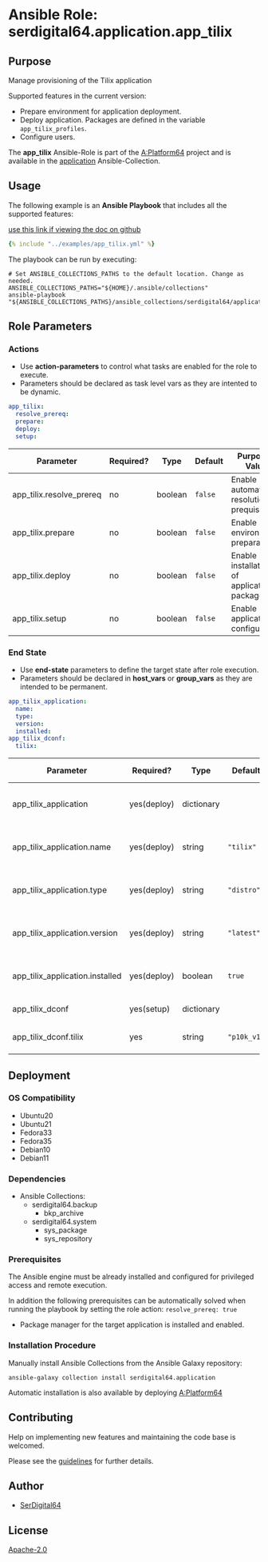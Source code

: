 # Ansible Role: serdigital64.application.app_tilix

## Purpose

Manage provisioning of the Tilix application

Supported features in the current version:

- Prepare environment for application deployment.
- Deploy application. Packages are defined in the variable `app_tilix_profiles`.
- Configure users.

The **app_tilix** Ansible-Role is part of the [A:Platform64](https://github.com/aplatform64/aplatform64) project and is available in the [application](https://aplatform64.readthedocs.io/en/latest/collections/application) Ansible-Collection.

## Usage

The following example is an **Ansible Playbook** that includes all the supported features:

[use this link if viewing the doc on github](https://github.com/aplatform64/application/blob/main/playbooks/app_tilix.yml)

```yaml
{% include "../examples/app_tilix.yml" %}
```

The playbook can be run by executing:

```shell
# Set ANSIBLE_COLLECTIONS_PATHS to the default location. Change as needed.
ANSIBLE_COLLECTIONS_PATHS="${HOME}/.ansible/collections"
ansible-playbook "${ANSIBLE_COLLECTIONS_PATHS}/ansible_collections/serdigital64/application/playbooks/app_tilix.yml"
```

## Role Parameters

### Actions

- Use **action-parameters** to control what tasks are enabled for the role to execute.
- Parameters should be declared as task level vars as they are intented to be dynamic.

```yaml
app_tilix:
  resolve_prereq:
  prepare:
  deploy:
  setup:
```

| Parameter                | Required? | Type    | Default | Purpose / Value                             |
| ------------------------ | --------- | ------- | ------- | ------------------------------------------- |
| app_tilix.resolve_prereq | no        | boolean | `false` | Enable automatic resolution of prequisites  |
| app_tilix.prepare        | no        | boolean | `false` | Enable environment preparation              |
| app_tilix.deploy         | no        | boolean | `false` | Enable installation of application packages |
| app_tilix.setup          | no        | boolean | `false` | Enable application configuration            |

### End State

- Use **end-state** parameters to define the target state after role execution.
- Parameters should be declared in **host_vars** or **group_vars** as they are intended to be permanent.

```yaml
app_tilix_application:
  name:
  type:
  version:
  installed:
app_tilix_dconf:
  tilix:
```

| Parameter                       | Required?   | Type       | Default     | Purpose / Value                    |
| ------------------------------- | ----------- | ---------- | ----------- | ---------------------------------- |
| app_tilix_application           | yes(deploy) | dictionary |             | Set application package end state  |
| app_tilix_application.name      | yes(deploy) | string     | `"tilix"`   | Select application package name    |
| app_tilix_application.type      | yes(deploy) | string     | `"distro"`  | Select application package type    |
| app_tilix_application.version   | yes(deploy) | string     | `"latest"`  | Select application package version |
| app_tilix_application.installed | yes(deploy) | boolean    | `true`      | Set application package end state  |
| app_tilix_dconf                 | yes(setup)  | dictionary |             | Define user options                |
| app_tilix_dconf.tilix           | yes         | string     | `"p10k_v1"` | Desktop configuration set          |

## Deployment

### OS Compatibility

- Ubuntu20
- Ubuntu21
- Fedora33
- Fedora35
- Debian10
- Debian11

### Dependencies

- Ansible Collections:
  - serdigital64.backup
    - bkp_archive
  - serdigital64.system
    - sys_package
    - sys_repository

### Prerequisites

The Ansible engine must be already installed and configured for privileged access and remote execution.

In addition the following prerequisites can be automatically solved when running the playbook by setting the role action: `resolve_prereq: true`

- Package manager for the target application is installed and enabled.

### Installation Procedure

Manually install Ansible Collections from the Ansible Galaxy repository:

```shell
ansible-galaxy collection install serdigital64.application
```

Automatic installation is also available by deploying [A:Platform64](https://aplatform64.readthedocs.io/en/latest/#deployment)

## Contributing

Help on implementing new features and maintaining the code base is welcomed.

Please see the [guidelines](https://aplatform64.readthedocs.io/en/latest/CONTRIBUTING.md) for further details.

## Author

- [SerDigital64](https://serdigital64.github.io/)

## License

[Apache-2.0](https://www.apache.org/licenses/LICENSE-2.0.txt)
